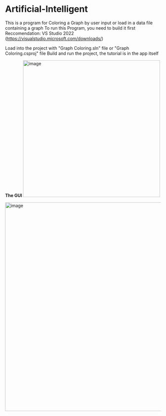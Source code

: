 # Artificial-Intelligent
This is a program for Coloring a Graph by user input or load in a data file containing a graph
To run this Program, you need to build it first
Reccomendation: VS Studio 2022 (https://visualstudio.microsoft.com/downloads/)

Load into the project with "Graph Coloring.sln" file or "Graph Coloring.csproj" file
Build and run the project, the tutorial is in the app itself

**The GUI**
<img width="443" alt="image" src="https://github.com/minhnt227/Artificial-Intelligent/assets/120069588/86b8299b-e7dd-4a6f-91a7-e01f8d9ce435">

<img width="676" alt="image" src="https://github.com/minhnt227/Artificial-Intelligent/assets/120069588/b1a98175-0778-4c98-afd2-514d75b98417">
